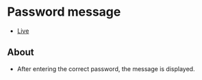 # Password message #
* [Live](https://onion-kamil.github.io/js-training/password-message/)

## About ##
* After entering the correct password, the message is displayed.
